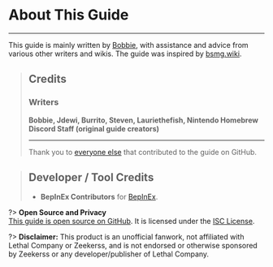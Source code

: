 # About This Guide

***

This guide is mainly written by [Bobbie](https://twitter.com/VRBobbie), with assistance and advice from various other writers and wikis. The guide was inspired by [bsmg.wiki](https://bsmg.wiki).

> ## Credits
>
> ### Writers
>
> **Bobbie, Jdewi, Burrito, Steven, Lauriethefish, Nintendo Homebrew Discord Staff (original guide creators)**
>
> ***
>
> Thank you to [everyone else](https://github.com/legoandmars/LethalCompanyModdingWiki/graphs/contributors) that contributed to the guide on GitHub.

> ## Developer / Tool Credits
>
> - **BepInEx Contributors** for [BepInEx](https://github.com/BepInEx/BepInEx).

?> **Open Source and Privacy**\
[This guide is open source on GitHub](https://github.com/legoandmars/LethalCompanyModdingWiki). It is licensed under the [ISC License](https://github.com/legoandmars/LethalCompanyModdingWiki/blob/master/LICENSE.md).

?> **Disclaimer:**
This product is an unofficial fanwork, not affiliated with Lethal Company or Zeekerss, and is not endorsed or otherwise sponsored by Zeekerss or any developer/publisher of Lethal Company.
